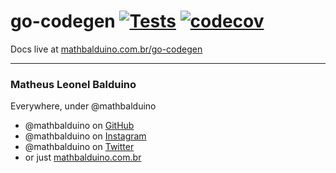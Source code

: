 # go-codegen [![Tests](https://github.com/mathbalduino/go-codegen/actions/workflows/go.yml/badge.svg?branch=main)](https://github.com/mathbalduino/go-codegen/actions/workflows/go.yml) [![codecov](https://codecov.io/gh/mathbalduino/go-codegen/branch/main/graph/badge.svg?token=EUF064OND3)](https://codecov.io/gh/mathbalduino/go-codegen)

Docs live at <a href="https://mathbalduino.com.br/go-codegen" target="_blank">mathbalduino.com.br/go-codegen</a>

---

### Matheus Leonel Balduino

Everywhere, under @mathbalduino
- @mathbalduino on <a href="https://github.com/mathbalduino" target="_blank">GitHub</a>
- @mathbalduino on <a href="https://instagram.com/mathbalduino" target="_blank">Instagram</a>
- @mathbalduino on <a href="https://twitter.com/mathbalduino" target="_blank">Twitter</a>
- or just <a href="https://mathbalduino.com.br/" target="_blank">mathbalduino.com.br</a>
